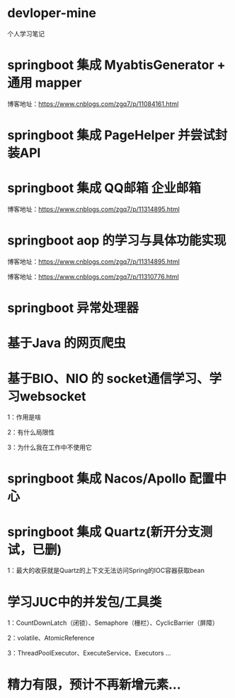 # devloper-mine
个人学习笔记

# springboot 集成 MyabtisGenerator + 通用 mapper

博客地址：https://www.cnblogs.com/zgq7/p/11084161.html

# springboot 集成 PageHelper 并尝试封装API

# springboot 集成 QQ邮箱 企业邮箱

博客地址：https://www.cnblogs.com/zgq7/p/11314895.html

# springboot aop 的学习与具体功能实现

博客地址：https://www.cnblogs.com/zgq7/p/11314895.html

博客地址：https://www.cnblogs.com/zgq7/p/11310776.html

# springboot 异常处理器

# 基于Java 的网页爬虫

# 基于BIO、NIO 的 socket通信学习、学习websocket

  1：作用是啥
  
  2：有什么局限性
  
  3：为什么我在工作中不使用它

# springboot 集成 Nacos/Apollo 配置中心

# springboot 集成 Quartz(新开分支测试，已删)
  
  1：最大的收获就是Quartz的上下文无法访问Spring的IOC容器获取bean

# 学习JUC中的并发包/工具类 

  1：CountDownLatch（闭锁）、Semaphore（栅栏）、CyclicBarrier（屏障）
  
  2：volatile、AtomicReference
  
  3：ThreadPoolExecutor、ExecuteService、Executors ...

# 精力有限，预计不再新增元素...

